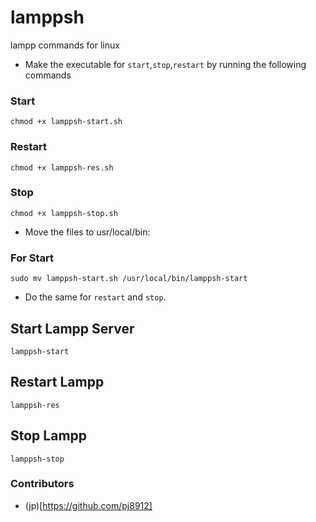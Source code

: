 # lamppsh
lampp commands for linux

- Make the executable for `start`,`stop`,`restart` by running the 
following commands

### Start
```
chmod +x lamppsh-start.sh
```

### Restart
```
chmod +x lamppsh-res.sh
```
### Stop
```
chmod +x lamppsh-stop.sh
```

- Move the files to usr/local/bin:

### For Start
```
sudo mv lamppsh-start.sh /usr/local/bin/lamppsh-start
```
- Do the same for `restart` and `stop`.

## Start Lampp Server
```
lamppsh-start
```
## Restart Lampp 
```
lamppsh-res
```
## Stop Lampp

```
lamppsh-stop
```

### Contributors
- (jp)[https://github.com/pj8912]
